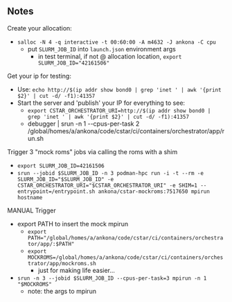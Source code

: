 ## Notes

Create your allocation:

- `salloc -N 4 -q interactive -t 00:60:00 -A m4632 -J ankona -C cpu`
    - put `SLURM_JOB_ID` into `launch.json` environment args
        - in test terminal, if not @ allocation location, `export SLURM_JOB_ID="42161506"`


Get your ip for testing:

- Use: `echo http://$(ip addr show bond0 | grep 'inet ' | awk '{print $2}' | cut -d/ -f1):41357`
- Start the server and 'publish' your IP for everything to see:
    - `export CSTAR_ORCHESTRATOR_URI=http://$(ip addr show bond0 | grep 'inet ' | awk '{print $2}' | cut -d/ -f1):41357`
    - debugger | srun -n 1 --cpus-per-task 2 /global/homes/a/ankona/code/cstar/ci/containers/orchestrator/app/run.sh

Trigger 3 "mock roms" jobs via calling the roms with a shim
- `export SLURM_JOB_ID=42161506`
- `srun --jobid $SLURM_JOB_ID -n 3 podman-hpc run -i -t --rm -e SLURM_JOB_ID="$SLURM_JOB_ID" -e CSTAR_ORCHESTRATOR_URI="$CSTAR_ORCHESTRATOR_URI" -e SHIM=1 --entrypoint=/entrypoint.sh ankona/cstar-mockroms:7517650 mpirun hostname`


MANUAL Trigger

- export PATH to insert the mock mpirun
    - `export PATH="/global/homes/a/ankona/code/cstar/ci/containers/orchestrator/app/:$PATH"`
    - `export MOCKROMS=/global/homes/a/ankona/code/cstar/ci/containers/orchestrator/app/mockroms.sh`
        - just for making life easier...
- `srun -n 3 --jobid $SLURM_JOB_ID --cpus-per-task=3 mpirun -n 1 "$MOCKROMS"`
    - note: the args to mpirun

